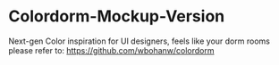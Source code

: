 # Colordorm-Mockup-Version

Next-gen Color inspiration for UI designers, feels like your dorm rooms
please refer to: https://github.com/wbohanw/colordorm

